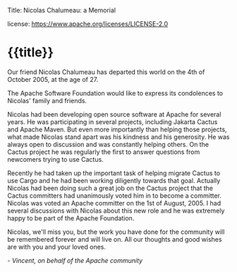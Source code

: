 Title: Nicolas Chalumeau: a Memorial

license: https://www.apache.org/licenses/LICENSE-2.0

# {{title}}

Our friend Nicolas Chalumeau has departed this world on the 4th of October
2005, at the age of 27.

The Apache Software Foundation would like to express its condolences to
Nicolas' family and friends.

Nicolas had been developing open source software at Apache for several
years. He was participating in several projects, including Jakarta Cactus
and Apache Maven. But even more importantly than helping those projects,
what made Nicolas stand apart was his kindness and his generosity. He was
always open to discussion and was constantly helping others. On the Cactus
project he was regularly the first to answer questions from newcomers
trying to use Cactus.

Recently he had taken up the important task of helping migrate Cactus to
use Cargo and he had been working diligently towards that goal. Actually
Nicolas had been doing such a great job on the Cactus project that the
Cactus committers had unanimously voted him in to become a committer.
Nicolas was voted an Apache committer on the 1st of August, 2005. I had
several discussions with Nicolas about this new role and he was extremely
happy to be part of the Apache Foundation.

Nicolas, we'll miss you, but the work you have done for the community will
be remembered forever and will live on. All our thoughts and good wishes
are with you and your loved ones.

*- Vincent, on behalf of the Apache community* 

